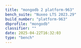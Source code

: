 ```yaml
---
title: "mongodb 2 platform-963"
bench_suite: "Nuxeo LTS 2023.29"
build_number: "platform-963"
dbprofile: "mongodb"
classifier: ""
date: 2025-04-22T16:32:03
type: "bench"
---
```

